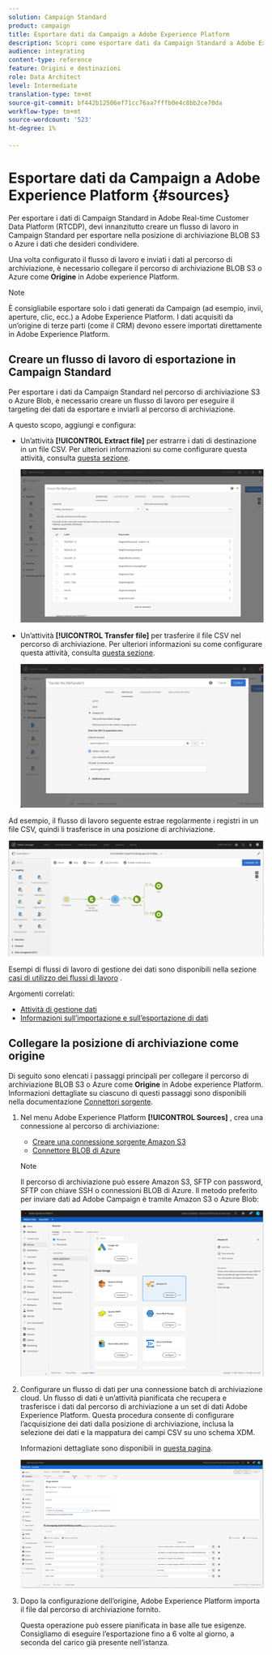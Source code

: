 ```yaml
---
solution: Campaign Standard
product: campaign
title: Esportare dati da Campaign a Adobe Experience Platform
description: Scopri come esportare dati da Campaign Standard a Adobe Experience Platform.
audience: integrating
content-type: reference
feature: Origini e destinazioni
role: Data Architect
level: Intermediate
translation-type: tm+mt
source-git-commit: bf442b12506ef71cc76aa7fffb0e4c8bb2ce70da
workflow-type: tm+mt
source-wordcount: '523'
ht-degree: 1%

---
```



# Esportare dati da Campaign a Adobe Experience Platform {#sources}

Per esportare i dati di Campaign Standard in Adobe Real-time Customer Data Platform (RTCDP), devi innanzitutto creare un flusso di lavoro in Campaign Standard per esportare nella posizione di archiviazione BLOB S3 o Azure i dati che desideri condividere.

Una volta configurato il flusso di lavoro e inviati i dati al percorso di archiviazione, è necessario collegare il percorso di archiviazione BLOB S3 o Azure come **Origine** in Adobe experience Platform.

>[!NOTE]

È consigliabile esportare solo i dati generati da Campaign (ad esempio, invii, aperture, clic, ecc.) a Adobe Experience Platform. I dati acquisiti da un’origine di terze parti (come il CRM) devono essere importati direttamente in Adobe Experience Platform.

## Creare un flusso di lavoro di esportazione in Campaign Standard

Per esportare i dati da Campaign Standard nel percorso di archiviazione S3 o Azure Blob, è necessario creare un flusso di lavoro per eseguire il targeting dei dati da esportare e inviarli al percorso di archiviazione.

A questo scopo, aggiungi e configura:

* Un’attività **[!UICONTROL Extract file]** per estrarre i dati di destinazione in un file CSV. Per ulteriori informazioni su come configurare questa attività, consulta [questa sezione](../../automating/using/extract-file.md).

   ![](assets/rtcdp-extract-file.png)

* Un’attività **[!UICONTROL Transfer file]** per trasferire il file CSV nel percorso di archiviazione. Per ulteriori informazioni su come configurare questa attività, consulta [questa sezione](../../automating/using/transfer-file.md).

   ![](assets/rtcdp-transfer-file.png)

Ad esempio, il flusso di lavoro seguente estrae regolarmente i registri in un file CSV, quindi li trasferisce in una posizione di archiviazione.

![](assets/aep-export.png)

Esempi di flussi di lavoro di gestione dei dati sono disponibili nella sezione [casi di utilizzo dei flussi di lavoro](../../automating/using/about-workflow-use-cases.md#management) .

Argomenti correlati:

* [Attività di gestione dati](../../automating/using/about-data-management-activities.md)
* [Informazioni sull’importazione e sull’esportazione di dati](../../automating/using/about-data-import-and-export.md)


## Collegare la posizione di archiviazione come origine

Di seguito sono elencati i passaggi principali per collegare il percorso di archiviazione BLOB S3 o Azure come **Origine** in Adobe experience Platform. Informazioni dettagliate su ciascuno di questi passaggi sono disponibili nella documentazione [Connettori sorgente](https://experienceleague.adobe.com/docs/experience-platform/sources/home.html).

1. Nel menu Adobe Experience Platform **[!UICONTROL Sources]** , crea una connessione al percorso di archiviazione:

   * [Creare una connessione sorgente Amazon S3](https://experienceleague.adobe.com/docs/experience-platform/sources/ui-tutorials/create/cloud-storage/s3.html)
   * [Connettore BLOB di Azure](https://experienceleague.adobe.com/docs/experience-platform/sources/connectors/cloud-storage/blob.html)

   >[!NOTE]
   >
   >Il percorso di archiviazione può essere Amazon S3, SFTP con password, SFTP con chiave SSH o connessioni BLOB di Azure. Il metodo preferito per inviare dati ad Adobe Campaign è tramite Amazon S3 o Azure Blob:

   ![](assets/rtcdp-connector.png)

1. Configurare un flusso di dati per una connessione batch di archiviazione cloud. Un flusso di dati è un’attività pianificata che recupera e trasferisce i dati dal percorso di archiviazione a un set di dati Adobe Experience Platform. Questa procedura consente di configurare l’acquisizione dei dati dalla posizione di archiviazione, inclusa la selezione dei dati e la mappatura dei campi CSV su uno schema XDM.

   Informazioni dettagliate sono disponibili in [questa pagina](https://experienceleague.adobe.com/docs/experience-platform/sources/ui-tutorials/dataflow/cloud-storage.html).

   ![](assets/rtcdp-map-xdm.png)

1. Dopo la configurazione dell’origine, Adobe Experience Platform importa il file dal percorso di archiviazione fornito.

   Questa operazione può essere pianificata in base alle tue esigenze. Consigliamo di eseguire l’esportazione fino a 6 volte al giorno, a seconda del carico già presente nell’istanza.
